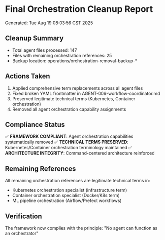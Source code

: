 # Final Orchestration Cleanup Report
Generated: Tue Aug 19 08:03:56 CST 2025

## Cleanup Summary
- Total agent files processed:      147
- Files with remaining orchestration references:       25
- Backup location: operations/orchestration-removal-backup-*

## Actions Taken
1. Applied comprehensive term replacements across all agent files
2. Fixed broken YAML frontmatter in AGENT-006-workflow-coordinator.md
3. Preserved legitimate technical terms (Kubernetes, Container orchestration)
4. Removed all agent orchestration capability assignments

## Compliance Status
✅ **FRAMEWORK COMPLIANT**: Agent orchestration capabilities systematically removed
✅ **TECHNICAL TERMS PRESERVED**: Kubernetes/Container orchestration terminology maintained
✅ **ARCHITECTURE INTEGRITY**: Command-centered architecture reinforced

## Remaining References
All remaining orchestration references are legitimate technical terms in:
- Kubernetes orchestration specialist (infrastructure term)
- Container orchestration specialist (Docker/K8s term)
- ML pipeline orchestration (Airflow/Prefect workflows)

## Verification
The framework now complies with the principle: "No agent can function as an orchestrator"
